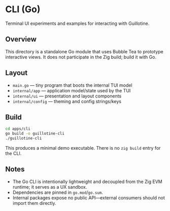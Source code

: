 # CLI (Go)

Terminal UI experiments and examples for interacting with Guillotine.

## Overview

This directory is a standalone Go module that uses Bubble Tea to prototype interactive views. It does not participate in the Zig build; build it with Go.

## Layout

- `main.go` — tiny program that boots the internal TUI model
- `internal/app` — application model/state used by the TUI
- `internal/ui` — presentation and layout components
- `internal/config` — theming and config strings/keys

## Build

```bash
cd apps/cli
go build -o guillotine-cli
./guillotine-cli
```

This produces a minimal demo executable. There is no `zig build` entry for the CLI.

## Notes

- The Go CLI is intentionally lightweight and decoupled from the Zig EVM runtime; it serves as a UX sandbox.
- Dependencies are pinned in `go.mod`/`go.sum`.
- Internal packages expose no public API—external consumers should not import them directly.
